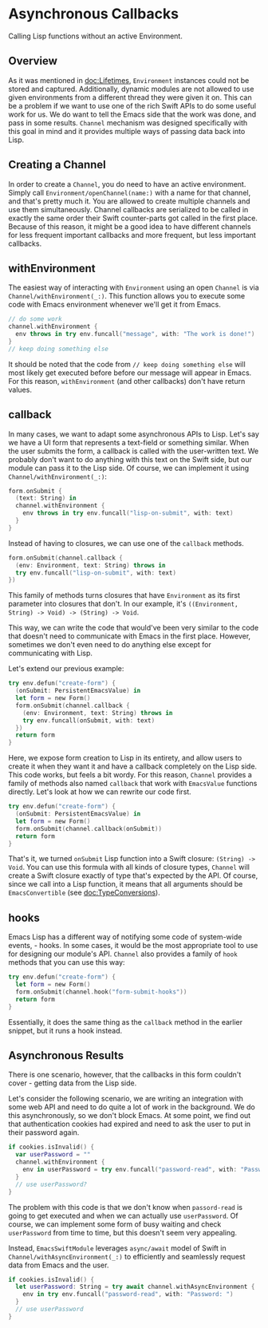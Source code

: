 # Asynchronous Callbacks

Calling Lisp functions without an active Environment.

## Overview

As it was mentioned in <doc:Lifetimes>, ``Environment`` instances could not be stored and captured. Additionally, dynamic modules are not allowed to use given environments from a different thread they were given it on. This can be a problem if we want to use one of the rich Swift APIs to do some useful work for us. We do want to tell the Emacs side that the work was done, and pass in some results. ``Channel`` mechanism was designed specifically with this goal in mind and it provides multiple ways of passing data back into Lisp.

## Creating a Channel

In order to create a ``Channel``, you do need to have an active environment. Simply call ``Environment/openChannel(name:)`` with a name for that channel, and that's pretty much it. You are allowed to create multiple channels and use them simultaneously. Channel callbacks are serialized to be called in exactly the same order their Swift counter-parts got called in the first place. Because of this reason, it might be a good idea to have different channels for less frequent important callbacks and more frequent, but less important callbacks.

## withEnvironment

The easiest way of interacting with ``Environment`` using an open ``Channel`` is via ``Channel/withEnvironment(_:)``. This function allows you to execute some code with Emacs environment whenever we'll get it from Emacs.

```swift
// do some work
channel.withEnvironment {
  env throws in try env.funcall("message", with: "The work is done!")
}
// keep doing something else
```

It should be noted that the code from `// keep doing something else` will most likely get executed before before our message will appear in Emacs. For this reason, `withEnvironment` (and other callbacks) don't have return values.

## callback

In many cases, we want to adapt some asynchronous APIs to Lisp. Let's say we have a UI form that represents a text-field or something similar. When the user submits the form, a callback is called with the user-written text. We probably don't want to do anything with this text on the Swift side, but our module can pass it to the Lisp side. Of course, we can implement it using ``Channel/withEnvironment(_:)``:

```swift
form.onSubmit {
  (text: String) in
  channel.withEnvironment {
    env throws in try env.funcall("lisp-on-submit", with: text)
  }
}
```

Instead of having to closures, we can use one of the `callback` methods.

```swift
form.onSubmit(channel.callback {
  (env: Environment, text: String) throws in
  try env.funcall("lisp-on-submit", with: text)
})
```

This family of methods turns closures that have ``Environment`` as its first parameter into closures that don't. In our example, it's `((Environment, String) -> Void) -> (String) -> Void`.

This way, we can write the code that would've been very similar to the code that doesn't need to communicate with Emacs in the first place. However, sometimes we don't even need to do anything else except for communicating with Lisp.

Let's extend our previous example:

```swift
try env.defun("create-form") {
  (onSubmit: PersistentEmacsValue) in
  let form = new Form()
  form.onSubmit(channel.callback {
    (env: Environment, text: String) throws in
    try env.funcall(onSubmit, with: text)
  })
  return form
}
```

Here, we expose form creation to Lisp in its entirety, and allow users to create it when they want it and have a callback completely on the Lisp side. This code works, but feels a bit wordy. For this reason, ``Channel`` provides a family of methods also named `callback` that work with ``EmacsValue`` functions directly. Let's look at how we can rewrite our code first.

```swift
try env.defun("create-form") {
  (onSubmit: PersistentEmacsValue) in
  let form = new Form()
  form.onSubmit(channel.callback(onSubmit))
  return form
}
```

That's it, we turned `onSubmit` Lisp function into a Swift closure: `(String) -> Void`. You can use this formula with all kinds of closure types, ``Channel`` will create a Swift closure exactly of type that's expected by the API. Of course, since we call into a Lisp function, it means that all arguments should be ``EmacsConvertible`` (see <doc:TypeConversions>).

## hooks

Emacs Lisp has a different way of notifying some code of system-wide events, - hooks. In some cases, it would be the most appropriate tool to use for designing our module's API. ``Channel`` also provides a family of `hook` methods that you can use this way:

```swift
try env.defun("create-form") {
  let form = new Form()
  form.onSubmit(channel.hook("form-submit-hooks"))
  return form
}
```

Essentially, it does the same thing as the `callback` method in the earlier snippet, but it runs a hook instead.

## Asynchronous Results

There is one scenario, however, that the callbacks in this form couldn't cover - getting data from the Lisp side.

Let's consider the following scenario, we are writing an integration with some web API and need to do quite a lot of work in the background. We do this asynchronously, so we don't block Emacs. At some point, we find out that authentication cookies had expired and need to ask the user to put in their password again.

```swift
if cookies.isInvalid() {
  var userPassword = ""
  channel.withEnvironment {
    env in userPassword = try env.funcall("password-read", with: "Password: ")
  }
  // use userPassword?
}
```

The problem with this code is that we don't know when `passord-read` is going to get executed and when we can actually use `userPassword`. Of course, we can implement some form of busy waiting and check `userPassword` from time to time, but this doesn't seem very appealing.

Instead, `EmacsSwiftModule` leverages `async/await` model of Swift in ``Channel/withAsyncEnvironment(_:)`` to efficiently and seamlessly request data from Emacs and the user.

```swift
if cookies.isInvalid() {
  let userPassword: String = try await channel.withAsyncEnvironment {
    env in try env.funcall("password-read", with: "Password: ")
  }
  // use userPassword
}
```
